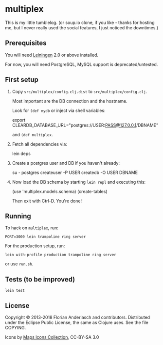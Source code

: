 # multiplex

This is my little tumblelog.
(or soup.io clone, if you like - thanks for hosting me,
but I never really used the social features, I just noticed the downtimes.)

## Prerequisites

You will need [Leiningen][1] 2.0 or above installed.

[1]: https://github.com/technomancy/leiningen

For now, you will need PostgreSQL, MySQL support is deprecated/untested.

## First setup

  1. Copy `src/multiplex/config.clj.dist` to `src/multiplex/config.clj`.

     Most important are the DB connection and the hostname.

     Look for `(def mydb` or inject via shell variables:

        export CLEARDB_DATABASE_URL="postgres://USER:PASS@127.0.0.1/DBNAME"

     and `(def multiplex`.

  2. Fetch all dependencies via:

        lein deps


  3. Create a postgres user and DB if you haven't already:

        su - postgres
        createuser -P USER
        createdb -O USER DBNAME

  4. Now load the DB schema by starting `lein repl` and executing this:

        (use 'multiplex.models.schema)
        (create-tables)

     Then exit with Ctrl-D. You're done!


## Running

To hack on `multiplex`, run:

    PORT=3000 lein trampoline ring server


For the production setup, run:

    lein with-profile production trampoline ring server

or use ```run.sh```.


## Tests (to be improved)

    lein test


## License

Copyright © 2013-2018 Florian Anderiasch and contributors.
Distributed under the Eclipse Public License, the same as Clojure uses.
See the file COPYING.

Icons by [Maps Icons Collection](https://mapicons.mapsmarker.com), CC-BY-SA 3.0
